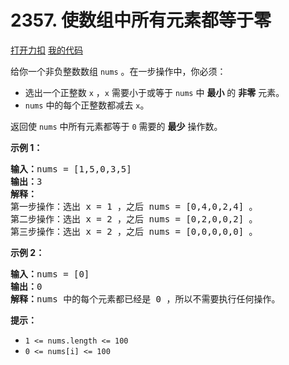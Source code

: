 # 2357. 使数组中所有元素都等于零

[打开力扣](https://leetcode.cn/problems/make-array-zero-by-subtracting-equal-amounts) [我的代码](2357.make_array_zero_by_subtracting_equal_amounts.py)

给你一个非负整数数组 <code>nums</code> 。在一步操作中，你必须：

<ul>
	<li>选出一个正整数 <code>x</code> ，<code>x</code> 需要小于或等于 <code>nums</code> 中 <strong>最小</strong> 的 <strong>非零</strong> 元素。</li>
	<li><code>nums</code> 中的每个正整数都减去 <code>x</code>。</li>
</ul>

返回使 <code>nums</code> 中所有元素都等于<em> </em><code>0</code> 需要的 <strong>最少</strong> 操作数。



<strong>示例 1：</strong>

<pre>
<strong>输入：</strong>nums = [1,5,0,3,5]
<strong>输出：</strong>3
<strong>解释：</strong>
第一步操作：选出 x = 1 ，之后 nums = [0,4,0,2,4] 。
第二步操作：选出 x = 2 ，之后 nums = [0,2,0,0,2] 。
第三步操作：选出 x = 2 ，之后 nums = [0,0,0,0,0] 。</pre>

<strong>示例 2：</strong>

<pre>
<strong>输入：</strong>nums = [0]
<strong>输出：</strong>0
<strong>解释：</strong>nums 中的每个元素都已经是 0 ，所以不需要执行任何操作。
</pre>



<strong>提示：</strong>

<ul>
	<li><code>1 <= nums.length <= 100</code></li>
	<li><code>0 <= nums[i] <= 100</code></li>
</ul>
